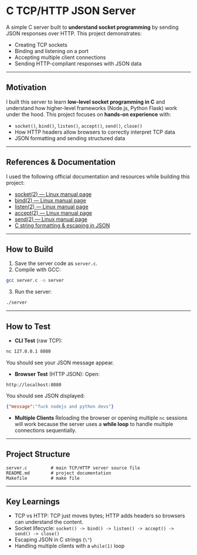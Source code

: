 # C TCP/HTTP JSON Server

A simple C server built to **understand socket programming** by sending JSON responses over HTTP. This project demonstrates:

* Creating TCP sockets
* Binding and listening on a port
* Accepting multiple client connections
* Sending HTTP-compliant responses with JSON data

---

## **Motivation**

I built this server to learn **low-level socket programming in C** and understand how higher-level frameworks (Node.js, Python Flask) work under the hood. This project focuses on **hands-on experience** with:

* `socket()`, `bind()`, `listen()`, `accept()`, `send()`, `close()`
* How HTTP headers allow browsers to correctly interpret TCP data
* JSON formatting and sending structured data

---

## **References & Documentation**

I used the following official documentation and resources while building this project:

* [socket(2) — Linux manual page](https://man7.org/linux/man-pages/man2/socket.2.html)
* [bind(2) — Linux manual page](https://man7.org/linux/man-pages/man2/bind.2.html)
* [listen(2) — Linux manual page](https://man7.org/linux/man-pages/man2/listen.2.html)
* [accept(2) — Linux manual page](https://man7.org/linux/man-pages/man2/accept.2.html)
* [send(2) — Linux manual page](https://man7.org/linux/man-pages/man2/send.2.html)
* [C string formatting & escaping in JSON](https://en.cppreference.com/w/c/string/byte)

---

## **How to Build**

1. Save the server code as `server.c`.
2. Compile with GCC:

```bash
gcc server.c -o server
```

3. Run the server:

```bash
./server
```

---

## **How to Test**

* **CLI Test** (raw TCP):

```bash
nc 127.0.0.1 8080
```

You should see your JSON message appear.

* **Browser Test** (HTTP JSON):
  Open:

```
http://localhost:8080
```

You should see JSON displayed:

```json
{"message":"fuck nodejs and python devs"}
```

* **Multiple Clients**
  Reloading the browser or opening multiple `nc` sessions will work because the server uses a **while loop** to handle multiple connections sequentially.

---

## **Project Structure**

```
server.c         # main TCP/HTTP server source file
README.md        # project documentation
Makefile         # make file
```

---

## **Key Learnings**

* TCP vs HTTP: TCP just moves bytes; HTTP adds headers so browsers can understand the content.
* Socket lifecycle: `socket() -> bind() -> listen() -> accept() -> send() -> close()`
* Escaping JSON in C strings (`\"`)
* Handling multiple clients with a `while(1)` loop
